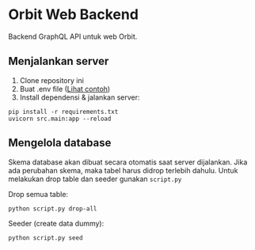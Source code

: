 # Orbit Web Backend

Backend GraphQL API untuk web Orbit.

## Menjalankan server

1. Clone repository ini
2. Buat .env file ([Lihat contoh](https://github.com/orbit4it/web-backend/blob/main/.env.example))
3. Install dependensi & jalankan server:

```
pip install -r requirements.txt
uvicorn src.main:app --reload
```

## Mengelola database

Skema database akan dibuat secara otomatis saat server dijalankan. Jika ada perubahan skema, maka tabel harus didrop terlebih dahulu. Untuk melakukan drop table dan seeder gunakan `script.py`

Drop semua table:

```
python script.py drop-all
```

Seeder (create data dummy):

```
python script.py seed
```
